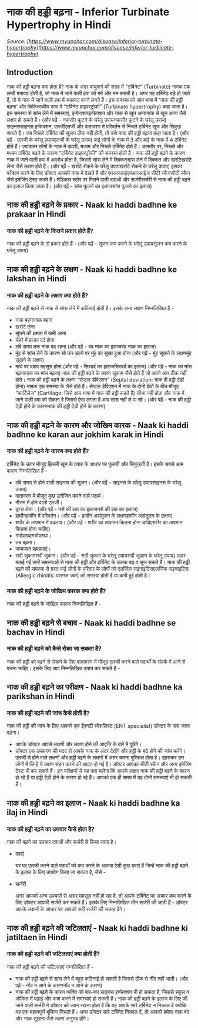 # नाक की हड्डी बढ़ना - Inferior Turbinate Hypertrophy in Hindi
_Source: [https://www.myupchar.com/disease/inferior-turbinate-hypertrophy](https://www.myupchar.com/disease/inferior-turbinate-hypertrophy)_

## Introduction
नाक की हड्डी बढ़ना क्या होता है?
नाक के अंदर वायुमार्ग की सतह में "टर्बिनेट" (Turbinate) नामक एक लम्बी बनावट होती है, जो नाक में जाने वाली हवा को गर्म और नम बनाती है। अगर यह टर्बिनेट बड़े हो जाते हैं, तो ये नाक में जाने वाली हवा में रुकावट बनने लगते हैं। इस समस्या को आम भाषा में 'नाक की हड्डी बढ़ना' और चिकित्स्कीय भाषा में “टर्बिनेट हाइपरट्रोफी” (Turbinate hypertrophy) कहा जाता है। इस समस्या से सांस लेने में समस्याएं, इन्फेक्शनइन्फेक्शन और नाक से खून आनानाक से खून आना जैसे लक्षण हो सकते हैं।
(और पढ़ें - नकसीर फूटने के घरेलू उपायनकसीर फूटने के घरेलू उपाय)
साइनससाइनस इन्फेक्शन, एलर्जीएलर्जी और वातावरण में परिवर्तन से निचले टर्बिनेट सूज और सिकुड़ सकते हैं। जब निचले टर्बिनेट की सूजन ठीक नहीं होती, तो उसे नाक की हड्डी बढ़ना कहा जाता है।
(और पढ़ें - एलर्जी के घरेलू उपायएलर्जी के घरेलू उपाय)
कई लोगों के नाक में 3 और कई के नाक में 4 टर्बिनेट होते हैं। ज़्यादातर लोगों के नाक में ऊपरी, मध्यम और निचले टर्बिनेट होते हैं। आमतौर पर, निचले और मध्यम टर्बिनेट बढ़ने के कारण “टर्बिनेट हाइपरट्रोफी” की समस्या होती है।
नाक की हड्डी बढ़ने के कारण नाक में जाने वाली हवा में अवरोध होता है, जिससे सांस लेने में दिक्कतसांस लेने में दिक्कत और खर्राटेखर्राटे लेना जैसे लक्षण होते हैं।
(और पढ़ें - खर्राटे रोकने के घरेलू उपायखर्राटे रोकने के घरेलू उपाय)
इसका परीक्षण करने के लिए डॉक्टर आपकी नाक में देखते हैं और एमआरआईएमआरआई व सीटी स्कैनसीटी स्कैन जैसे इमेजिंग टेस्ट करते हैं।
मेडिकल स्टोर पर मिलने वाली दवाओं और सर्जरीसर्जरी से नाक की हड्डी बढ़ने का इलाज किया जाता है।
(और पढ़ें - सांस फूलने का इलाजसांस फूलने का इलाज)

## नाक की हड्डी बढ़ने के प्रकार - Naak ki haddi badhne ke prakaar in Hindi
### नाक की हड्डी बढ़ने के कितने प्रकार होते हैं?
नाक की हड्डी बढ़ने के दो प्रकार होते हैं -
(और पढ़ें - सूजन कम करने के घरेलू उपायसूजन कम करने के घरेलू उपाय)

## नाक की हड्डी बढ़ने के लक्षण - Naak ki haddi badhne ke lakshan in Hindi
### नाक की हड्डी बढ़ने के लक्षण क्या होते हैं?
नाक की हड्डी बढ़ने से नाक से सांस लेने में कठिनाई होती है। इसके अन्य लक्षण निम्नलिखित हैं -
- नाक बहनानाक बहना
- खर्राटे लेना
- सूंघने की क्षमता में कमी आना
- चेहरे में हल्का दर्द होना
- लंबे समय तक नाक बंद रहना (और पढ़ें - बंद नाक का इलाजबंद नाक का इलाज)
- मुंह से सांस लेने के कारण सो कर उठने पर मुंह का सूखा हुआ होना (और पढ़ें - मुंह सूखने के लक्षणमुंह सूखने के लक्षण)
- माथे पर दबाव महसूस होना (और पढ़ें - सिरदर्द का इलाजसिरदर्द का इलाज)
(और पढ़ें - नाक का मांस बढ़नानाक का मांस बढ़ना)
नाक की हड्डी बढ़ने के लक्षण ज़ुकाम जैसे होते हैं जो अपने आप ठीक नहीं होते।
नाक की हड्डी बढ़ने के लक्षण “सेप्टल डेविएशन” (Septal deviation: नाक ही हड्डी टेढ़ी होना) नामक एक समस्या के जैसे होते हैं। सेप्टल डेविएशन में नाक के दोनों छेदों के बीच मौजूद “कार्टिलेज” (Cartilage: जिसे आम भाषा में नाक की हड्डी कहते हैं) सीधा नहीं होता और नाक में जाने वाली हवा को रोकता है जिससे ऐसा लगता है आप सांस नहीं ले पा रहे।
(और पढ़ें - नाक की हड्डी टेढ़ी होने के कारणनाक की हड्डी टेढ़ी होने के कारण)

## नाक की हड्डी बढ़ने के कारण और जोखिम कारक - Naak ki haddi badhne ke karan aur jokhim karak in Hindi
### नाक की हड्डी बढ़ने के कारण क्या होते हैं?
टर्बिनेट के ऊपर मौजूद झिल्ली खून के प्रवाह के आधार पर फूलती और सिकुड़ती है। इसके सबसे आम कारण निम्नलिखित हैं -
- लंबे समय से होने वाली साइनस की सूजन। (और पढ़ें - साइनस के घरेलू उपायसाइनस के घरेलू उपाय)
- वातावरण में मौजूद कुछ उत्तेजित करने वाले पदार्थ।
- मौसम में होने वाली एलर्जी।
- ड्रग्स लेना। (और पढ़ें - नशे की लत का इलाजनशे की लत का इलाज)
- हार्मोनहार्मोन में परिवर्तन। (और पढ़ें - हार्मोन असंतुलन के लक्षणहार्मोन असंतुलन के लक्षण)
- शरीर के तापमान में बदलाव। (और पढ़ें - शरीर का तापमान कितना होना चाहिएशरीर का तापमान कितना होना चाहिए)
- गर्भावस्थागर्भावस्था।
- उम्र बढ़ना।
- जन्मजात समस्याएं।
- सर्दी जुकामसर्दी जुकाम। (और पढ़ें - सर्दी जुकाम के घरेलू उपायसर्दी जुकाम के घरेलू उपाय)
ऊपर बताई गई सभी समस्याओं से नाक की हड्डी और टर्बिनेट के ऊतक बढ़ व सूज सकते हैं। नाक की हड्डी बढ़ने की समस्या से ग्रस्त कई लोगों के परिवार के लोगों को एलर्जिक राइनाइटिसएलर्जिक राइनाइटिस (Allergic rhinitis: परागज ज्वर) की समस्या होती है या कभी हुई होती है।
### नाक की हड्डी बढ़ने के जोखिम कारक क्या होते हैं?
नाक की हड्डी बढ़ने के जोखिम कारक निम्नलिखित हैं -

## नाक की हड्डी बढ़ने से बचाव - Naak ki haddi badhne se bachav in Hindi
### नाक की हड्डी बढ़ने को कैसे रोका जा सकता है?
नाक की हड्डी को बढ़ने से रोकने के लिए वातावरण में मौजूद एलर्जी करने वाले पदार्थों के संपर्क में आने से बचना चाहिए। इसके लिए आप निम्नलिखित उपाय कर सकते हैं -

## नाक की हड्डी बढ़ने का परीक्षण - Naak ki haddi badhne ka parikshan in Hindi
### नाक की हड्डी बढ़ने की जांच कैसे होती है?
नाक की हड्डी की जांच के लिए आपको एक ईएनटी स्पेशलिस्ट (ENT specialist) डॉक्टर के पास जाना पड़ेगा।
- आपके डॉक्टर आपसे लक्षणों और लक्षण होने की आवृत्ति के बारे में पूछेंगे।
- डॉक्टर एक उपकरण की मदद से आपके नाक के अंदर देखेंगे और हड्डी के बढे होने की जांच करेंगे।
एलर्जी से होने वाले लक्षणों और हड्डी बढ़ने के लक्षणों में अंतर करना मुश्किल होता है। खासकर उन लोगों में जिन्हें ये लक्षण सहन करने की आदत हो गई है।
डॉक्टर आपका सीटी स्कैन और अन्य इमेजिंग टेस्ट भी कर सकते हैं। इन परीक्षणों से यह पता चलेगा कि आपके लक्षण नाक की हड्डी बढ़ने के कारण हो रहे हैं या हड्डी टेढ़ी होने के कारण हो रहे हैं।
आपको एक ही समय में यह दोनों समस्याएं भी हो सकती हैं।

## नाक की हड्डी बढ़ने का इलाज - Naak ki haddi badhne ka ilaj in Hindi
### नाक की हड्डी बढ़ने का उपचार कैसे होता है?
नाक की बढ़ने का उपचार दवाओं और सर्जरी से किया जाता है।
- दवाएं
	घर पर एलर्जी करने वाले पदार्थों को कम करने के अलावा ऐसी कुछ दवाएं हैं जिन्हें नाक की हड्डी बढ़ने के इलाज के लिए उपयोग किया जा सकता है, जैसे -
- सर्जरी
	अगर आपको अन्य उपचारों से असर महसूस नहीं हो रहा है, तो आपके टर्बिनेट का अकार कम करने के लिए डॉक्टर आपकी सर्जरी कर सकते हैं। इसके लिए निम्नलिखित तीन सर्जरी की जाती हैं -
डॉक्टर आपके लक्षणों के आधार पर आपको सही सर्जरी की सलाह देंगे।

## नाक की हड्डी बढ़ने की जटिलताएं - Naak ki haddi badhne ki jatiltaen in Hindi
### नाक की हड्डी बढ़ने की जटिलताएं क्या होती हैं?
नाक की हड्डी बढ़ने की जटिलताएं नम्नलिखित हैं -
- नाक की हड्डी बढ़ने से सांस लेने में बहुत कठिनाई हो सकती है जिससे ठीक से नींद नहीं आती। (और पढ़ें - नींद न आने के कारणनींद न आने के कारण)
- नाक की हड्डी बढ़ने के कारण व्यक्ति को बार-बार साइनस इन्फेक्शन भी हो सकता है, जिससे स्कूल व ऑफिस में पढ़ाई और काम करने में समस्याएं हो सकती हैं।
नाक की हड्डी बढ़ने के इलाज के लिए की जाने वाली सर्जरी में डॉक्टर को ध्यान रखना होता है कि वह आपके सारे टर्बिनेट न निकाल दें क्योंकि यह एक महत्वपूर्ण भूमिका निभाते हैं।
अगर डॉक्टर सारे टर्बिनेट निकाल दें, तो आपको हमेशा नाक बंद और नाक सूखना जैसे लक्षण अनुभव होंगे।

